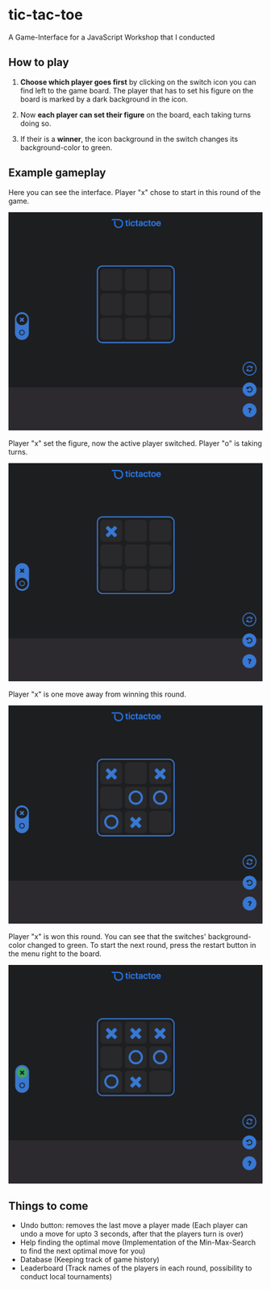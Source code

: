 # tic-tac-toe
A Game-Interface for a JavaScript Workshop that I conducted

## How to play
1. **Choose which player goes first** by clicking on the switch icon you can find left to the game board. The player that has to set his figure on the board is marked by a dark background in the icon.

2. Now **each player can set their figure** on the board, each taking turns doing so.

3. If their is a **winner**, the icon background in the switch changes its background-color to green.

## Example gameplay

Here you can see the interface. Player "x" chose to start in this round of the game.

![Player "X" chose to start](https://github.com/niquet/tic-tac-toe/blob/master/images/player_chosen.png?raw=true)

Player "x" set the figure, now the active player switched. Player "o" is taking turns.

![Player "X" chose to start](https://github.com/niquet/tic-tac-toe/blob/master/images/taking_turns.png?raw=true)

Player "x" is one move away from winning this round.

![Player "X" chose to start](https://github.com/niquet/tic-tac-toe/blob/master/images/last_move.png?raw=true)

Player "x" is won this round. You can see that the switches' background-color changed to green. To start the next round, press the restart button in the menu right to the board.

![Player "X" chose to start](https://github.com/niquet/tic-tac-toe/blob/master/images/winner.png?raw=true)

## Things to come
- Undo button: removes the last move a player made (Each player can undo a move for upto 3 seconds, after that the players turn is over)
- Help finding the optimal move (Implementation of the Min-Max-Search to find the next optimal move for you)
- Database (Keeping track of game history)
- Leaderboard (Track names of the players in each round, possibility to conduct local tournaments)
